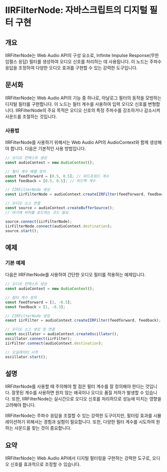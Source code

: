 <!--
Meta Description: # IIRFilterNode: 자바스크립트의 디지털 필터 구현 ## 개요 IIRFilterNode는 Web Audio API의 구성 요소로, Infinite Impulse Response(무한 임펄스 응답) 필터를 생성하여 오디오 신호를 처리하는 데 사용됩니다. 이 노...
Meta Keywords: 오디오, const, audiocontext, iirfilternode, iirfilternode는
-->

# IIRFilterNode: 자바스크립트의 디지털 필터 구현

## 개요
IIRFilterNode는 Web Audio API의 구성 요소로, Infinite Impulse Response(무한 임펄스 응답) 필터를 생성하여 오디오 신호를 처리하는 데 사용됩니다. 이 노드는 주파수 응답을 조정하여 다양한 오디오 효과를 구현할 수 있는 강력한 도구입니다.

## 문서화
IIRFilterNode는 Web Audio API의 기능 중 하나로, 아날로그 필터의 동작을 모방하는 디지털 필터를 구현합니다. 이 노드는 필터 계수를 사용하여 입력 오디오 신호를 변형합니다. IIRFilterNode의 주요 목적은 오디오 신호의 특정 주파수를 강조하거나 감소시켜 사운드를 조절하는 것입니다.

### 사용법
IIRFilterNode를 사용하기 위해서는 Web Audio API의 AudioContext와 함께 생성해야 합니다. 다음은 기본적인 사용 방법입니다.

```javascript
// 오디오 컨텍스트 생성
const audioContext = new AudioContext();

// 필터 계수 배열 정의
const feedforward = [0.5, 0.5]; // 피드포워드 계수
const feedback = [0.5, 0.5]; // 피드백 계수

// IIRFilterNode 생성
const iirFilterNode = audioContext.createIIRFilter(feedforward, feedback);

// 오디오 소스 연결
const source = audioContext.createBufferSource();
// 여기에 버퍼를 로드하는 코드 필요

source.connect(iirFilterNode);
iirFilterNode.connect(audioContext.destination);
source.start();
```

## 예제
### 기본 예제
다음은 IIRFilterNode를 사용하여 간단한 오디오 필터를 적용하는 예제입니다.

```javascript
// 오디오 컨텍스트 생성
const audioContext = new AudioContext();

// 필터 계수 정의
const feedforward = [1, -0.5];
const feedback = [1, -0.3];

// IIRFilterNode 생성
const iirFilter = audioContext.createIIRFilter(feedforward, feedback);

// 오디오 소스 생성 및 연결
const oscillator = audioContext.createOscillator();
oscillator.connect(iirFilter);
iirFilter.connect(audioContext.destination);

// 오실레이터 시작
oscillator.start();
```

## 설명
IIRFilterNode를 사용할 때 주의해야 할 점은 필터 계수를 잘 정의해야 한다는 것입니다. 잘못된 계수를 사용하면 원치 않는 왜곡이나 오디오 품질 저하가 발생할 수 있습니다. 또한, IIRFilterNode는 실시간으로 오디오 신호를 처리하므로 성능에 미치는 영향을 고려해야 합니다. 

IIRFilterNode는 주파수 응답을 조절할 수 있는 강력한 도구이지만, 필터링 효과를 시뮬레이션하기 위해서는 경험과 실험이 필요합니다. 또한, 다양한 필터 계수를 시도하여 원하는 사운드를 찾는 것이 중요합니다.

## 요약
IIRFilterNode는 Web Audio API에서 디지털 필터링을 구현하는 강력한 도구로, 오디오 신호를 효과적으로 조정할 수 있습니다.